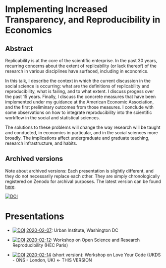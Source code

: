 #  Implementing Increased Transparency, and Reproducibility in Economics

## Abstract

Replicability is at the core of the scientific enterprise. In the past 30 years,
recurring concerns about the extent of replicability  (or lack thereof) of the research in various disciplines have surfaced, including in economics.

In this talk, I describe the context in which the current discussion in the
social science is occurring: what are the definitions of replicability and
reproducibility, what is failing, and to what extent. I discuss progess over the past 15 years. 
Finally, I discuss the concrete measures that have been implemented under 
my guidance at the American  Economic Association, and the first preliminary outcomes 
from those measures. I conclude with some observations on how to integrate reproducibility
into the scientific workflow in the social and statistical sciences.


The solutions to these problems will change the way research will be taught
and conducted, in economics in particular, and in the social sciences more
broadly. The implications affect undergraduate and graduate teaching, research
infrastructure, and habits.

## Archived versions

Note about archived versions: Each presentation is slightly different, and they do not necessarily replace each other. They are simply chronologically registered on Zenodo for archival purposes. The latest version can be found [here](https://doi.org/10.5281/zenodo.3662906).

[![DOI](https://zenodo.org/badge/DOI/10.5281/zenodo.3662906.svg)](https://doi.org/10.5281/zenodo.3662906)

# Presentations


+ [![DOI](https://zenodo.org/badge/DOI/10.5281/zenodo.3662907.svg)](https://doi.org/10.5281/zenodo.3662907) [2020-02-07](https://doi.org/10.5281/zenodo.3662907): Urban Institute, Washington DC

+ [![DOI](https://zenodo.org/badge/DOI/10.5281/zenodo.3666011.svg)](https://doi.org/10.5281/zenodo.3666011) [2020-02-12](https://doi.org/10.5281/zenodo.3666011): Workshop on Open Science and Research Reproducibility (HEC Paris) 

+ [![DOI](https://zenodo.org/badge/DOI/10.5281/zenodo.3677115.svg)](https://doi.org/10.5281/zenodo.3677115) [2020-02-14](https://doi.org/10.5281/zenodo.3677115) (short version): Workshop on Love Your Code (UKDS - ONS - London, UK) <- THIS VERSION
